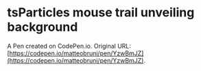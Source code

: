 # tsParticles mouse trail unveiling background

A Pen created on CodePen.io. Original URL: [https://codepen.io/matteobruni/pen/YzwBmJZ](https://codepen.io/matteobruni/pen/YzwBmJZ).


